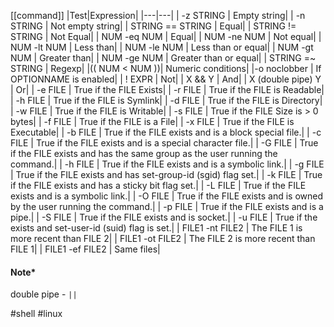 [[command]]
|Test|Expression|
|---|---|
| -z STRING |	Empty string|
| -n STRING |	Not empty string|
| STRING == STRING |	Equal|
| STRING != STRING |	Not Equal|
| NUM -eq NUM |	Equal|
| NUM -ne NUM |	Not equal|
| NUM -lt NUM |	Less than|
| NUM -le NUM |	Less than or equal|
| NUM -gt NUM |	Greater than|
| NUM -ge NUM |	Greater than or equal|
| STRING =~ STRING |	Regexp|
|(( NUM < NUM ))|	Numeric conditions|
|-o noclobber |	If OPTIONNAME is enabled|
| ! EXPR |	Not|
| X && Y |	And|
| X (double pipe) Y |	Or|
| -e FILE | True if the FILE Exists|
| -r FILE |	True if the FILE is Readable|
| -h FILE |	True if the FILE is Symlink|
| -d FILE |	True if the FILE is Directory|
| -w FILE |	True if the FILE is Writable|
| -s FILE |	True if the FILE Size is > 0 bytes|
| -f FILE |	True if the FILE is a File|
| -x FILE |	True if the FILE is Executable|
| -b FILE | True if the FILE exists and is a block special file.|
| -c FILE | True if the FILE exists and is a special character file.|
| -G FILE | True if the FILE exists and has the same group as the user running the command.|
| -h FILE | True if the FILE exists and is a symbolic link.|
| -g FILE | True if the FILE exists and has set-group-id (sgid) flag set.|
| -k FILE | True if the FILE exists and has a sticky bit flag set.|
| -L FILE | True if the FILE exists and is a symbolic link.|
| -O FILE | True if the FILE exists and is owned by the user running the command.|
| -p FILE | True if the FILE exists and is a pipe.|
| -S FILE | True if the FILE exists and is socket.|
| -u FILE | True if the exists and set-user-id (suid) flag is set.|
| FILE1 -nt FILE2 |	The FILE 1 is more recent than FILE 2|
| FILE1 -ot FILE2  |	The FILE 2 is more recent than FILE 1|
| FILE1 -ef FILE2 |	Same files|

#### Note*
double pipe - `||` 

#shell #linux 